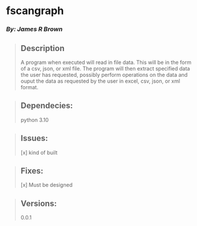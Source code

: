 
# fscangraph
### *By: James R Brown*

> ## Description
> A program when executed will read in file data.  This will be in the 
> form of a csv, json, or xml file.  The program will then extract 
> specified data the user has requested, possibly perform operations 
> on the data and ouput the data as requested by the user in excel, csv,
> json, or xml format.
>
>  
  
> ## Dependecies:
> python 3.10
>
>  
  
> ## Issues:
> [x] kind of built
>
>  
  
> ## Fixes:
> [x] Must be designed
> 
  
> ## Versions:
> 0.0.1
>
>  
